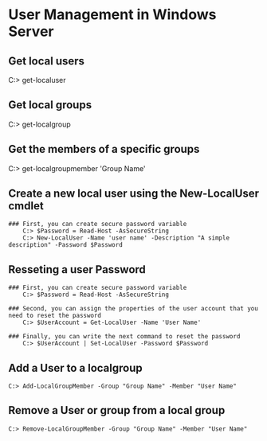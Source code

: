 # User Management in Windows Server

## Get local users
C:> get-localuser


## Get local groups
C:> get-localgroup


## Get the members of a specific groups
C:> get-localgroupmember 'Group Name'


## Create a new local user using the New-LocalUser cmdlet
    ### First, you can create secure password variable
        C:> $Password = Read-Host -AsSecureString
        C:> New-LocalUser -Name 'user name' -Description "A simple description" -Password $Password


## Resseting a user Password
    ### First, you can create secure password variable
        C:> $Password = Read-Host -AsSecureString
    
    ### Second, you can assign the properties of the user account that you need to reset the password 
        C:> $UserAccount = Get-LocalUser -Name 'User Name'

    ### Finally, you can write the next command to reset the password
        C:> $UserAccount | Set-LocalUser -Password $Password



## Add a User to a localgroup
    C:> Add-LocalGroupMember -Group "Group Name" -Member "User Name"


## Remove a User or group from a local group
    C:> Remove-LocalGroupMember -Group "Group Name" -Member "User Name"

